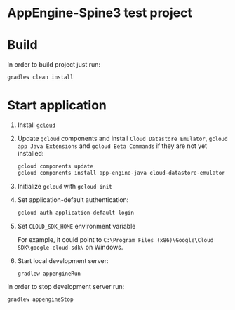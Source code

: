 AppEngine-Spine3 test project
=============================

# Build

In order to build project just run:
```bash
gradlew clean install
```

# Start application

1. Install [`gcloud`][gcloud]
2. Update `gcloud` components and install `Cloud Datastore Emulator`, `gcloud app Java Extensions`
and `gcloud Beta Commands` if they are not yet installed:
   ```bash
   gcloud components update
   gcloud components install app-engine-java cloud-datastore-emulator beta
   ```
3. Initialize `gcloud` with `gcloud init`
4. Set application-default authentication:
   ```bash
   gcloud auth application-default login
   ```
5. Set `CLOUD_SDK_HOME` environment variable
  
   For example, it could point to `C:\Program Files (x86)\Google\Cloud SDK\google-cloud-sdk\` on Windows.
6. Start local development server:
   ```bash
   gradlew appengineRun
   ```

In order to stop development server run:
```bash
gradlew appengineStop
```

[gcloud]: https://cloud.google.com/sdk/docs/#install_the_latest_cloud_tools_version_cloudsdk_current_version